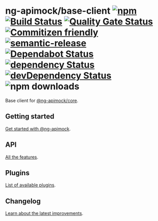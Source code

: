 # ng-apimock/base-client [![npm](https://img.shields.io/npm/v/@ng-apimock/base-client?color=success)](https://www.npmjs.com/package/@ng-apimock/base-client) [![Build Status](https://github.com/ng-apimock/base-client/workflows/CI/badge.svg)](https://github.com/ng-apimock/base-client/actions?workflow=CI) [![Quality Gate Status](https://sonarcloud.io/api/project_badges/measure?project=ng-apimock_base-client&metric=alert_status)](https://sonarcloud.io/dashboard?id=ng-apimock_base-client) [![Commitizen friendly](https://img.shields.io/badge/commitizen-friendly-success.svg)](http://commitizen.github.io/cz-cli/) [![semantic-release](https://img.shields.io/badge/%20%20%F0%9F%93%A6%F0%9F%9A%80-semantic--release-success.svg)](https://github.com/semantic-release/semantic-release) [![Dependabot Status](https://img.shields.io/badge/Dependabot-active-success.svg?logo=dependabot)](https://dependabot.com) [![dependency Status](https://img.shields.io/david/ng-apimock/base-client.svg)](https://david-dm.org/ng-apimock/base-client) [![devDependency Status](https://img.shields.io/david/dev/ng-apimock/base-client.svg)](https://david-dm.org/ng-apimock/base-client#info=devDependencies) ![npm downloads](https://img.shields.io/npm/dm/@ng-apimock/base-client)
Base client for [@ng-apimock/core](https://github.com/ng-apimock/core). 

## Getting started
[Get started with @ng-apimock][gettingStarted].
 
## API
[All the features][api].
  
## Plugins
[List of available plugins][plugins].
 
## Changelog
[Learn about the latest improvements][changelog].
 
[gettingStarted]: http://localhost:3000/docs/plugins/custom-plugin
[api]: https://ngapimock.org/docs/api/select-scenario
[plugins]: https://ngapimock.org/docs/plugins/plugin-introduction
[changelog]: https://github.com/ng-apimock/base-client/blob/master/CHANGELOG.md
